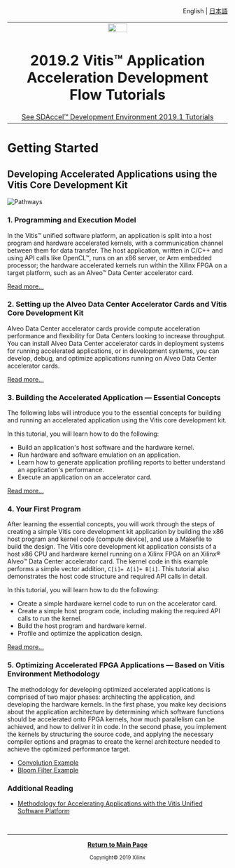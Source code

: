 ﻿<p align="right">
<a>English</a> | <a href="/docs-jp/README.md">日本語</a>
</p>

<table width="100%">
  <tr width="100%">
    <td align="center"><img src="https://www.xilinx.com/content/dam/xilinx/imgs/press/media-kits/corporate/xilinx-logo.png" width="30%"/><h1>2019.2 Vitis™ Application Acceleration Development Flow Tutorials</h1>
    <a href="https://github.com/Xilinx/SDAccel-Tutorials/branches/all">See SDAccel™ Development Environment 2019.1 Tutorials</a>
    </td>
 </tr>
 </table>

# Getting Started

## Developing Accelerated Applications using the Vitis Core Development Kit

![Pathways](images/pathway.png)

### 1. Programming and Execution Model

In the Vitis™ unified software platform, an application is split into a host program and hardware accelerated kernels, with a communication channel between them for data transfer. The host application, written in C/C++ and using API calls like OpenCL™, runs on an x86 server, or Arm embedded processor; the hardware accelerated kernels run within the Xilinx FPGA on a target platform, such as an Alveo™ Data Center accelerator card.

[Read more...](/docs/vitis-execution-model/)

### 2. Setting up the Alveo Data Center Accelerator Cards and Vitis Core Development Kit

Alveo Data Center accelerator cards provide compute acceleration performance and flexibility for Data Centers looking to increase throughput. You can install Alveo Data Center accelerator cards in deployment systems for running accelerated applications, or in development systems, you can develop, debug, and optimize applications running on Alveo Data Center accelerator cards.

[Read more...](/docs/alveo-getting-started/)

### 3. Building the Accelerated Application — Essential Concepts

The following labs will introduce you to the essential concepts for building and running an accelerated application using the Vitis core development kit.

In this tutorial, you will learn how to do the following:

- Build an application's host software and the hardware kernel.
- Run hardware and software emulation on an application.
- Learn how to generate application profiling reports to better understand an application's performance.  
- Execute an application on an accelerator card.

[Read more...](/docs/Pathway3/)

### 4. Your First Program

After learning the essential concepts, you will work through the steps of creating a simple Vitis core development kit application by building the x86 host program and kernel code (compute device), and use a Makefile to build the design. The Vitis core development kit application consists of a host x86 CPU and hardware kernel running on a Xilinx FPGA on an Xilinx® Alveo™ Data Center accelerator card. The kernel code in this example performs a simple vector addition, `C[i]= A[i]+ B[i]`. This tutorial also demonstrates the host code structure and required API calls in detail.

In this tutorial, you will learn how to do the following:

- Create a simple hardware kernel code to run on the accelerator card.
- Create a simple host program code, including making the required API calls to run the kernel.
- Build the host program and hardware kernel.
- Profile and optimize the application design.

[Read more...](/docs/my-first-program/)

### 5. Optimizing Accelerated FPGA Applications — Based on Vitis Environment Methodology

The methodology for developing optimized accelerated applications is comprised of two major phases: architecting the application, and developing the hardware kernels. In the first phase, you make key decisions about the application architecture by determining which software functions should be accelerated onto FPGA kernels, how much parallelism can be achieved, and how to deliver it in code. In the second phase, you implement the kernels by structuring the source code, and applying the necessary compiler options and pragmas to create the kernel architecture needed to achieve the optimized performance target.

* [Convolution Example](/docs/convolution-tutorial/)
* [Bloom Filter Example](/docs/bloom/)

### Additional Reading

* [Methodology for Accelerating Applications with the Vitis Unified Software Platform](https://www.xilinx.com/html_docs/xilinx2019_2/vitis_doc/Chunk1821279816.html#wgb1568690490380)
</br>
<hr/>
<p align="center"><b><a href="/README.md">Return to Main Page</a></b></p>
<p align="center"><sup>Copyright&copy; 2019 Xilinx</sup></p>
